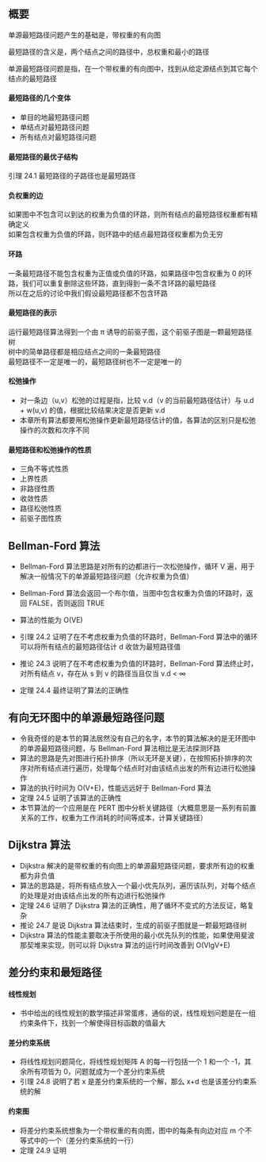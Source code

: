 ## 概要

单源最短路径问题产生的基础是，带权重的有向图  

最短路径的含义是，两个结点之间的路径中，总权重和最小的路径  

单源最短路径问题是指，在一个带权重的有向图中，找到从给定源结点到其它每个结点的最短路径  

#### 最短路径的几个变体

* 单目的地最短路径问题  
* 单结点对最短路径问题  
* 所有结点对最短路径问题  

#### 最短路径的最优子结构  

引理 24.1 最短路径的子路径也是最短路径  

#### 负权重的边  

如果图中不包含可以到达的权重为负值的环路，则所有结点的最短路径权重都有精确定义  
如果包含权重为负值的环路，则环路中的结点最短路径权重都为负无穷

#### 环路

一条最短路径不能包含权重为正值或负值的环路，如果路径中包含权重为 0 的环路，我们可以重复删除这些环路，直到得到一条不含环路的最短路径  
所以在之后的讨论中我们假设最短路径都不包含环路

#### 最短路径的表示

运行最短路径算法得到一个由 π 诱导的前驱子图，这个前驱子图是一颗最短路径树  
树中的简单路径都是相应结点之间的一条最短路径  
最短路径不一定是唯一的，最短路径树也不一定是唯一的  

#### 松弛操作

* 对一条边（u,v）松弛的过程是指，比较 v.d（v 的当前最短路径估计）与 u.d + w(u,v) 的值，根据比较结果决定是否更新 v.d  
* 本章所有算法都要用松弛操作更新最短路径估计的值，各算法的区别只是松弛操作的次数和次序不同  

#### 最短路径和松弛操作的性质

* 三角不等式性质
* 上界性质
* 非路径性质
* 收敛性质
* 路径松弛性质
* 前驱子图性质

## Bellman-Ford 算法

* Bellman-Ford 算法思路是对所有的边都进行一次松弛操作，循环 V 遍，用于解决一般情况下的单源最短路径问题（允许权重为负值）  
* Bellman-Ford 算法会返回一个布尔值，当图中包含权重为负值的环路时，返回 FALSE，否则返回 TRUE  
* 算法的性能为 O(VE)  

* 引理 24.2 证明了在不考虑权重为负值的环路时，Bellman-Ford 算法中的循环可以将所有结点的最短路径估计 d 收敛为最短路径值  
* 推论 24.3 说明了在不考虑权重为负值的环路时，Bellman-Ford 算法终止时，对所有结点 v，存在从 s 到 v 的路径当且仅当 v.d < ∞  
* 定理 24.4 最终证明了算法的正确性  

## 有向无环图中的单源最短路径问题

* 令我奇怪的是本节的算法居然没有自己的名字，本节的算法解决的是无环图中的单源最短路径问题，与 Bellman-Ford 算法相比是无法探测环路  
* 算法的思路是先对图进行拓扑排序（所以无环是关键），在按照拓扑排序的次序对所有结点进行遍历，处理每个结点时对由该结点出发的所有边进行松弛操作  
* 算法的执行时间为 O(V+E)，性能远远好于 Bellman-Ford 算法  
* 定理 24.5 证明了该算法的正确性  
* 本节算法的一个应用是在 PERT 图中分析关键路径（大概意思是一系列有前置关系的工作，权重为工作消耗的时间等成本，计算关键路径）  

## Dijkstra 算法

* Dijkstra 解决的是带权重的有向图上的单源最短路径问题，要求所有边的权重都为非负值  
* 算法的思路是，将所有结点放入一个最小优先队列，遍历该队列，对每个结点的处理是对由该结点出发的所有边进行松弛操作  
* 定理 24.6 证明了 Dijkstra 算法的正确性，用了循环不变式的方法反证，略复杂  
* 推论 24.7 是说 Dijkstra 算法结束时，生成的前驱子图就是一颗最短路径树  
* Dijkstra 算法的性能主要取决于所使用的最小优先队列的性能，如果使用斐波那契堆来实现，则可以将 Dijkstra 算法的运行时间改善到 O(VlgV+E)  

## 差分约束和最短路径

#### 线性规划
* 书中给出的线性规划的数学描述非常蛋疼，通俗的说，线性规划问题是在一组约束条件下，找到一个解使得目标函数的值最大  

#### 差分约束系统
* 将线性规划问题简化，将线性规划矩阵 A 的每一行包括一个 1 和一个 -1，其余所有项皆为 0，问题就成为一个差分约束系统  
* 引理 24.8 说明了若 x 是差分约束系统的一个解，那么 x+d 也是该差分约束系统的解  

#### 约束图
* 将差分约束系统想象为一个带权重的有向图，图中的每条有向边对应 m 个不等式中的一个（差分约束系统的一行）
* 定理 24.9 证明

